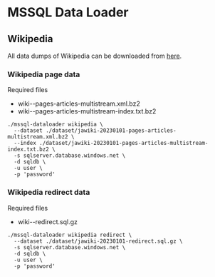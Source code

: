# MSSQL Data Loader

## Wikipedia

All data dumps of Wikipedia can be downloaded from [here](https://dumps.wikimedia.org/backup-index.html).

### Wikipedia page data

Required files

  * <lang>wiki-<yyyymmdd>-pages-articles-multistream.xml.bz2 
  * <lang>wiki-<yyyymmdd>-pages-articles-multistream-index.txt.bz2 

```
./mssql-dataloader wikipedia \
  --dataset ./dataset/jawiki-20230101-pages-articles-multistream.xml.bz2 \
  --index ./dataset/jawiki-20230101-pages-articles-multistream-index.txt.bz2 \
  -s sqlserver.database.windows.net \
  -d sqldb \
  -u user \
  -p 'password'
```

### Wikipedia redirect data

Required files

  * <lang>wiki-<yyyymmdd>-redirect.sql.gz

```
./mssql-dataloader wikipedia redirect \
  --dataset ./dataset/jawiki-20230101-redirect.sql.gz \
  -s sqlserver.database.windows.net \
  -d sqldb \
  -u user \
  -p 'password'
```

